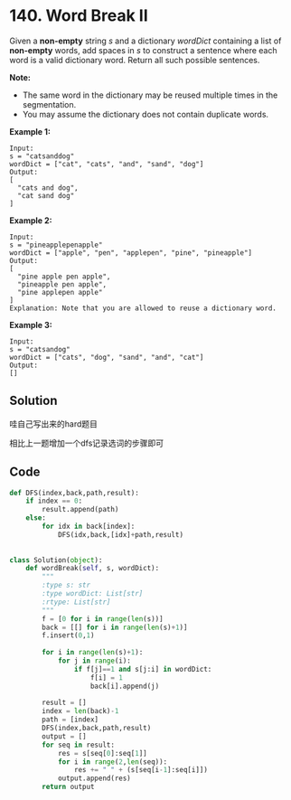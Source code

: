 # 140. Word Break II

Given a **non-empty** string *s* and a dictionary *wordDict* containing a list of **non-empty** words, add spaces in *s* to construct a sentence where each word is a valid dictionary word. Return all such possible sentences.

**Note:**

- The same word in the dictionary may be reused multiple times in the segmentation.
- You may assume the dictionary does not contain duplicate words.

**Example 1:**

```
Input:
s = "catsanddog"
wordDict = ["cat", "cats", "and", "sand", "dog"]
Output:
[
  "cats and dog",
  "cat sand dog"
]
```

**Example 2:**

```
Input:
s = "pineapplepenapple"
wordDict = ["apple", "pen", "applepen", "pine", "pineapple"]
Output:
[
  "pine apple pen apple",
  "pineapple pen apple",
  "pine applepen apple"
]
Explanation: Note that you are allowed to reuse a dictionary word.
```

**Example 3:**

```
Input:
s = "catsandog"
wordDict = ["cats", "dog", "sand", "and", "cat"]
Output:
[]
```



## Solution

哇自己写出来的hard题目

相比上一题增加一个dfs记录选词的步骤即可



## Code

```python
def DFS(index,back,path,result):
    if index == 0:
        result.append(path)
    else:
        for idx in back[index]:
            DFS(idx,back,[idx]+path,result)
            
    
class Solution(object):
    def wordBreak(self, s, wordDict):
        """
        :type s: str
        :type wordDict: List[str]
        :rtype: List[str]
        """
        f = [0 for i in range(len(s))]
        back = [[] for i in range(len(s)+1)]
        f.insert(0,1)
        
        for i in range(len(s)+1):
            for j in range(i):
                if f[j]==1 and s[j:i] in wordDict:
                    f[i] = 1
                    back[i].append(j)
                    
        result = []
        index = len(back)-1
        path = [index]
        DFS(index,back,path,result)
        output = []
        for seq in result:
            res = s[seq[0]:seq[1]]
            for i in range(2,len(seq)):
                res += " " + (s[seq[i-1]:seq[i]])
            output.append(res)
        return output
```

